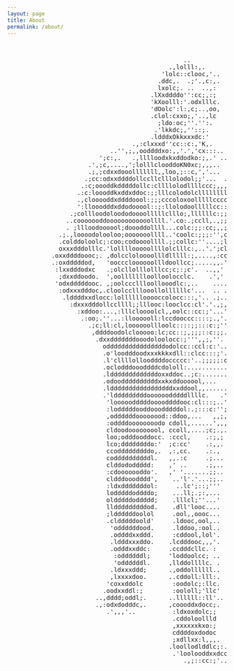 ```yaml
---
layout: page
title: About
permalink: /about/
---
```


<style>
nom { color: #000000; font-size: 3em; font-weight: bold; text-align: center; }
r { color: Red }
o { color: Orange }
g { color: Green }
b { color: #0969DA ;font-size: 1em;}
</style>
<pre class="about">


                                                ..
                                            .,lolll:,.
                                          'lolc::clooc,'..
                                         .ddc,.  .;'.,c:,.
                                         lxolc;. ..  ..,:
                                       .lXxddddo'':cc;,:;
                                       'kXoolll:'.odxlllc.
                                       'dOolc':l:,c;..,oo,
                                       .clol:cxxo;,'..,lc
                                         ;ldo:oc;''.'':.
                                        .'lkkdc;,''::;.
                                       .ldddxOkkxxxdc:'
                                  .,:clxxxd''cc::c:,'K,.
                            ..'',;,,ooddddxo:,,'.','cx:::..
                         ';c:,.   .,lllloodxkxddodko:;,.' ....
                      .',;c,....,';lolllclooddoKN0xc;,,,..    ....
                      .;,;cdxxdooolllllll,,loo,;::c,','...   .   ..
                     .;cc:odxxddddollccllclllolodol;;'...  ..     ;.
                    .:c;oooddkdddddollc:cllllolodllllccc;,,,...  '.'.
                   .:c:loooddkxddxddoc:;;lllcolodolcllllllll:'......,
                   .,clooooddxddddoool:;;;cccoloxoolllllccccc:',,...:
                   ':llooodddxddodooool::;:llolodoolllllcc::::;l:,'';.
                 .;collloodoloododoooolllllclllo;,llllllc:;;:coolc',',
                ..cooooooddoooooooooooollll.'.co:.;ccll,.,;;:looolc,';
                . ;llloodoooool;doooddollll...colc:;;:cc;,,;codddoc';'.
              .;.,loooodolooloo;ooooooollll..'coolc:;;;:'',cxddoolcc:.'
              .colddoloolc;:coo;codoooollll.;;collc:''....;lxddoolc:;.'
              oxxxdddolllc.'lollllooooollllolclllc:,..'.';cldoooool:;''
            .oxxddddoooc;. ,dolccloloooollldlllll:;,....,:cclddoollc:,.
            .:oxdddddod,   'oocccloooooollldoollcc;.....,,.''oooll;','..
             :lxxdddodxc   .;olcllolllolllcc;c;:;c'.  ..,,' .ooolcl;'.'
              ;dxxddoodo.  ',oollllllloolloolocclc.    .','  :oddollc:;'
             'odxdddddooc. ,;oolcccllloollooodlc:,..    .... .;oool:''.'
              :odxxxdddoc,.cloolcclllooollollllllc'...  .. .  .cooc''. .
               .lddddxxdlocc:lollllllooooccolocc:::,'.. .;..' .'ool:;' '
                 :dxxxdddollccllll;;lllooc:looclcc:cl'.'.,;,; .cooooll...
                   :xddoo:...,:lllcloooolcl,,oolc::cc:;'...';  :doooool:..
                    .:oo;.''...:lloooooll:lccdooccc::::;.,'.'   :odddo:;..
                      .;c;ll:cl,loooooollloolc::::;;:::c:;''.    ;lddol, .
                       ,ddddoodolclooooo:lc;cc::;,;;;::c:;;..     ;xddl;..
                        .dxxdddddddooodoloolocc:;''',,;,''. '      dxdocc.
                          oddddddddddddddddodolcc::ccl:c:'...      'col,;,
                          .o'loodddoodxxxkkkxdll::clcc:::;'.'      .:ol...
                          .l'cllllollooddddoccccc:'..;;;;;:c,      .c,...,
                          .oclodddoooddddcdololl:...........'     ,:o.   ..
                          .ldddddddddddddoxxddoc..;c:.......'    .doo. ....
                          .odooddddddddddxxkxddoooool,...   .    .::xocccc.
                          .ldddddddddddddddddxxddool,,.......    .oddool;
                          .'ldddddddddoooooodddddllllc.   .'.     ,.','
                           'looooodddddooooddddooc:cl:::;..'
                           :lodddddooddooodddddol:.;:::c:'';
                           ,oddddddoooooood::ddoo,...   ,,;,
                           :oddddoooooooodo cdoll,......',,,
                           cldoodooooooool, ccoll,....;c;.,.
                           loo;odddooddocc. :cccl,    .:;,;
                           lco;ddddddddo:'  ;c:cc'    .:,,.
                           ccodddddddddo,.  ,:,cc.    .:.,
                           coddddddddddl.   ,,.:c     .;...
                           clddododdddd:    ,' ..     .;,..
                           :cdooooooddo'.   ,' '.......;;..
                           cldddooodddd',    ..'l'.'...;;..
                           :ldxdddddddol:     ..lc';::;'''
                           lodddddoddddo;    ...ll;.;:,...
                           oldddddoddddd;    .lllcl;''...'
                           lldddddddddod.    .dll'looc....
                           ;lddddddoolol     .ool,,oooc...
                           .cldddddoold'     .ldooc,ool,..
                            'oddddddood.     .lddoo,:ool..
                            .oddddxxddd.     :cddool,lol'.
                            .ldddxxxddo.    .lcdddooc,,,'.
                            .odddxxddc:     .ccdddcllc. :
                             :oddddddl;     'loddoolcc; ..
                             'oddddddl.     ,llddollllc. .
                            .ldxxxddd;      .,oddollllll..
                            ,lxxxxdoo.      ..cddoll:lll:.
                           'coxxddolc        :oodolc;:llc.
                          .oodxxddl:;        :oololl;'llc'
                        ..,dddd;oddl;.      ..llllll::ll'..
                        .,:odxdodddc,.      ,coooddxdocc;.
                           .',,,'..          :ldxoxdolc;;
                                             .cddoloollld
                                             ,xxxxxxkxo:;
                                             cddddoxdodoc
                                             ;xdllxx:l,,,.
                                            .loollodlddlc;:.
                                             .'loolooddxxdcc
                                                .,;::cc:;'..

</pre>